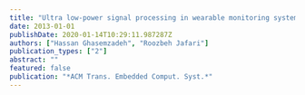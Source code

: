 ```yaml
---
title: "Ultra low-power signal processing in wearable monitoring systems: A tiered screening architecture with optimal bit resolution"
date: 2013-01-01
publishDate: 2020-01-14T10:29:11.987287Z
authors: ["Hassan Ghasemzadeh", "Roozbeh Jafari"]
publication_types: ["2"]
abstract: ""
featured: false
publication: "*ACM Trans. Embedded Comput. Syst.*"
---
```



